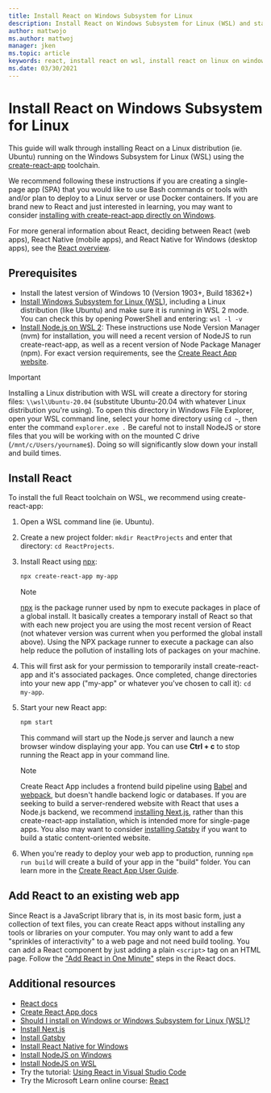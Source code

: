 ```yaml
---
title: Install React on Windows Subsystem for Linux
description: Install React on Windows Subsystem for Linux (WSL) and start developing web apps with React components and the create-react-app toolchain.
author: mattwojo
ms.author: mattwoj 
manager: jken
ms.topic: article
keywords: react, install react on wsl, install react on linux on windows, react and windows, react development with windows, react with windows 10, react on windows, react with wsl
ms.date: 03/30/2021
---
```


# Install React on Windows Subsystem for Linux

This guide will walk through installing React on a Linux distribution (ie. Ubuntu) running on the Windows Subsystem for Linux (WSL) using the [create-react-app](https://github.com/facebook/create-react-app) toolchain.

We recommend following these instructions if you are creating a single-page app (SPA) that you would like to use Bash commands or tools with and/or plan to deploy to a Linux server or use Docker containers. If you are brand new to React and just interested in learning, you may want to consider [installing with create-react-app directly on Windows](./react-on-windows.md).

For more general information about React, deciding between React (web apps), React Native (mobile apps), and React Native for Windows (desktop apps), see the [React overview](./react-overview.md).

## Prerequisites

- Install the latest version of Windows 10 (Version 1903+, Build 18362+)
- [Install Windows Subsystem for Linux (WSL)](/windows/wsl/install-win10), including a Linux distribution (like Ubuntu) and make sure it is running in WSL 2 mode. You can check this by opening PowerShell and entering: `wsl -l -v`
- [Install Node.js on WSL 2](./nodejs-on-wsl.md): These instructions use Node Version Manager (nvm) for installation, you will need a recent version of NodeJS to run create-react-app, as well as a recent version of Node Package Manager (npm). For exact version requirements, see the [Create React App website](https://reactjs.org/docs/create-a-new-react-app.html#create-react-app).

> [!IMPORTANT]
> Installing a Linux distribution with WSL will create a directory for storing files: `\\wsl\Ubuntu-20.04` (substitute Ubuntu-20.04 with whatever Linux distribution you're using). To open this directory in Windows File Explorer, open your WSL command line, select your home directory using `cd ~`, then enter the command `explorer.exe .` Be careful not to install NodeJS or store files that you will be working with on the mounted C drive (`/mnt/c/Users/yourname$`). Doing so will significantly slow down your install and build times.

## Install React

To install the full React toolchain on WSL, we recommend using create-react-app:

1. Open a WSL command line (ie. Ubuntu).

2. Create a new project folder: `mkdir ReactProjects` and enter that directory: `cd ReactProjects`.

3. Install React using [npx](https://www.npmjs.com/package/npx):

    ```bash
    npx create-react-app my-app
    ```

    >[!NOTE]
    > [npx](https://www.npmjs.com/package/npx) is the package runner used by npm to execute packages in place of a global install. It basically creates a temporary install of React so that with each new project you are using the most recent version of React (not whatever version was current when you performed the global install above). Using the NPX package runner to execute a package can also help reduce the pollution of installing lots of packages on your machine.

4. This will first ask for your permission to temporarily install create-react-app and it's associated packages. Once completed, change directories into your new app ("my-app" or whatever you've chosen to call it): `cd my-app`.

5. Start your new React app:

    ```Bash
    npm start
    ```

    This command will start up the Node.js server and launch a new browser window displaying your app. You can use **Ctrl + c** to stop running the React app in your command line.

    > [!NOTE]
    > Create React App includes a frontend build pipeline using [Babel](https://babeljs.io/) and [webpack](https://webpack.js.org/), but doesn't handle backend logic or databases. If you are seeking to build a server-rendered website with React that uses a Node.js backend, we recommend [installing Next.js](./nextjs-on-wsl.md), rather than this create-react-app installation, which is intended more for single-page apps. You also may want to consider [installing Gatsby](./gatsby-on-wsl.md) if you want to build a static content-oriented website.

6. When you're ready to deploy your web app to production, running `npm run build` will create a build of your app in the "build" folder. You can learn more in the [Create React App User Guide](https://create-react-app.dev/docs/deployment).

## Add React to an existing web app

Since React is a JavaScript library that is, in its most basic form, just a collection of text files, you can create React apps without installing any tools or libraries on your computer. You may only want to add a few "sprinkles of interactivity" to a web page and not need build tooling. You can add a React component by just adding a plain `<script>` tag on an HTML page. Follow the ["Add React in One Minute"](https://reactjs.org/docs/add-react-to-a-website.html) steps in the React docs.

## Additional resources

- [React docs](https://reactjs.org/)
- [Create React App docs](https://create-react-app.dev/docs/getting-started)
- [Should I install on Windows or Windows Subsystem for Linux (WSL)?](./windows-or-wsl.md)
- [Install Next.js](./nextjs-on-wsl.md)
- [Install Gatsby](./gatsby-on-wsl.md)
- [Install React Native for Windows](https://microsoft.github.io/react-native-windows/docs/getting-started)
- [Install NodeJS on Windows](./nodejs-on-windows.md)
- [Install NodeJS on WSL](./nodejs-on-wsl.md)
- Try the tutorial: [Using React in Visual Studio Code](https://code.visualstudio.com/docs/nodejs/reactjs-tutorial)
- Try the Microsoft Learn online course: [React](/learn/paths/react/)
